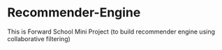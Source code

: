 # Recommender-Engine
This is Forward School Mini Project (to build recommender engine using collaborative filtering)
